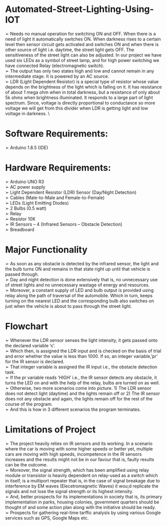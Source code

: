 # Automated-Street-Lighting-Using-IOT
➢ Needs no manual operation for switching ON and OFF. When there is a need of light it automatically switches ON. When darkness rises to a certain level then sensor circuit gets activated and switches ON and when there is other source of light i.e. daytime, the street light gets OFF. The sensitiveness of the street light can also be adjusted. In our project we have used six LEDs as a symbol of street lamp, and for high power switching we have connected Relay (electromagnetic switch). \
➢ The output has only two states high and low and cannot remain in any intermediate stage. It is powered by an AC source.  \
➢ LDR (Light Dependent Resistor) is a special type of resistor whose value depends on the brightness of the light which is falling on it. It has resistance of about 1 mega ohm when in total darkness, but a resistance of only about 5k ohms when brightness illuminated. It responds to a large part of light spectrum. Since, voltage is directly proportional to conductance so more voltage we will get from this divider when LDR is getting light and low voltage in darkness.  \


# Software Requirements:
  ➢ Arduino 1.8.5 (IDE) 
  
# Hardware Requirements:
  ➢ Arduino UNO R3 \
  ➢ AC power supply \
  ➢ Light Dependent Resistor (LDR) Sensor (Day/Night Detection)\
  ➢ Cables (Male-to-Male and Female-to-Female) \
  ➢ LEDs (Light Emitting Diodes) \
  ➢ 2 Bulbs (0.5 watt) \
  ➢ Relay \
  ➢ Resistor 10K \
  ➢ IR Sensors – 4 (Infrared Sensors – Obstacle Detection) \
  ➢ Breadboard
  
# Major Functionality
  ➢ As soon as any obstacle is detected by the infrared sensor, the light and the bulb turns ON and remains in that state right up until that vehicle is passed through. \
  ➢ Day and night detection is done extensively that is, no unnecessary use of street lights and no unnecessary wastage of energy and resources. \
  ➢ Moreover, a constant supply of LED and bulb output is provided using relay along the path of traversal of the automobile. Which in turn, keeps turning on the nearest LED and the corresponding bulb also switches on just when the vehicle is about to pass through the street light. 

# Flowchart
➢ Whenever the LDR sensor senses the light intensity, it gets passed onto the declared variable ‘c’. \
➢ Which then, is assigned the LDR input and is checked on the basis of trial and error whether the value is less than 1000. If so, an integer variable,’pr’ for the IR sensor is declared. \
➢ That integer variable is assigned the IR input i.e., the obstacle detection task. \
➢ If the pr variable reads ‘HIGH’ i.e., the IR sensor detects any obstacle, it turns the LED on and with the help of the relay, bulbs are turned on as well. \
➢ Otherwise, two more scenarios come into picture. 1) The LDR sensor does not detect light (daytime) and the lights remain off or 2) The IR sensor does not any obstacle and again, the lights remain off for the rest of the course of the program. \
➢ And this is how in 3 different scenarios the program terminates.

# Limitations of Project
➢ The project heavily relies on IR sensors and its working. In a scenario where the car is moving with some higher speeds or better yet, multiple cars are moving with high speeds, incompetence in the IR sensors increases and the results might not be in our favour that is, faulty results can be the outcome. \
➢ Moreover, the signal strength, which has been amplified using relay module or transistor is heavily dependent on relay-used as a switch which in itself, is a multiport repeater that is, in the case of signal breakage due to interference by EM waves (Elecetromagnetic Waves) it wou;d replicate the signals and not lose the signal strength or its highest intensity. \
➢ And, better prospects for its implementations in society that is, its primary implementation in parks, housing colonies, government quarters should be thought of and some action plan along with the initiative should be ready. \
➢ Prospects for gathering real-time tarffic analysis by using various Google services such as GPS, Google Maps etc.
